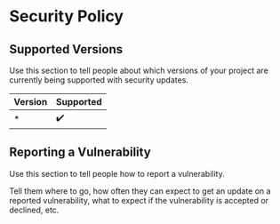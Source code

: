 # Security Policy

## Supported Versions

Use this section to tell people about which versions of your project are
currently being supported with security updates.

| Version | Supported          |
| ------- | ------------------ |
| *       | ✔️                  |

## Reporting a Vulnerability

Use this section to tell people how to report a vulnerability.

Tell them where to go, how often they can expect to get an update on a
reported vulnerability, what to expect if the vulnerability is accepted or
declined, etc.
